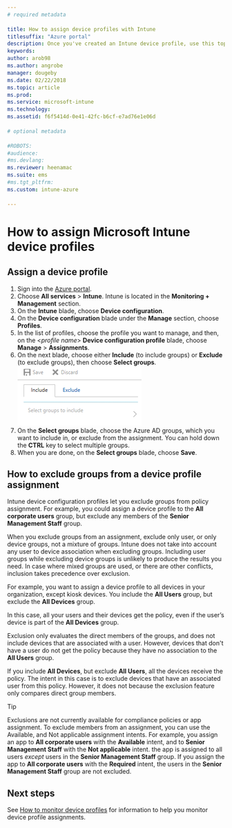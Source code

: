```yaml
---
# required metadata

title: How to assign device profiles with Intune
titlesuffix: "Azure portal"
description: Once you've created an Intune device profile, use this topic to learn how to assign it to devices."
keywords:
author: arob98
ms.author: angrobe
manager: dougeby
ms.date: 02/22/2018
ms.topic: article
ms.prod:
ms.service: microsoft-intune
ms.technology:
ms.assetid: f6f5414d-0e41-42fc-b6cf-e7ad76e1e06d

# optional metadata

#ROBOTS:
#audience:
#ms.devlang:
ms.reviewer: heenamac
ms.suite: ems
#ms.tgt_pltfrm:
ms.custom: intune-azure

---
```


# How to assign Microsoft Intune device profiles

## Assign a device profile

1. Sign into the [Azure portal](https://portal.azure.com).
2. Choose **All services** > **Intune**. Intune is located in the **Monitoring + Management** section.
3. On the **Intune** blade, choose **Device configuration**.
2. On the **Device configuration** blade under the **Manage** section, choose **Profiles**.
2. In the list of profiles, choose the profile you want to manage, and then, on the <*profile name*> **Device configuration profile** blade, choose **Manage** > **Assignments**.
3. On the next blade, choose either **Include** (to include groups) or **Exclude** (to exclude groups), then choose **Select groups**.
![Include and exclude groups from a profile assignment.](./media/group-include-exclude.png)
4. On the **Select groups** blade, choose the Azure AD groups, which you want to include in, or exclude from the assignment. You can hold down the **CTRL** key to select multiple groups.
4. When you are done, on the **Select groups** blade, choose **Save**.



## How to exclude groups from a device profile assignment

Intune device configuration profiles let you exclude groups from policy assignment. For example, you could assign a device profile to the **All corporate users** group, but exclude any members of the **Senior Management Staff** group.

When you exclude groups from an assignment, exclude only user, or only device groups, not a mixture of groups. Intune does not take into account any user to device association when excluding groups. Including user groups while excluding device groups is unlikely to produce the results you need. 
In case where mixed groups are used, or there are other conflicts, inclusion takes precedence over exclusion.

For example, you want to assign a device profile to all devices in your organization, except kiosk devices. You include the **All Users** group, but exclude the **All Devices** group.

In this case, all your users and their devices get the policy, even if the user’s device is part of the **All Devices** group. 

Exclusion only evaluates the direct members of the groups, and does not include devices that are associated with a user. However, devices that don't have a user do not get the policy because they have no association to the **All Users** group. 

If you include **All Devices**, but exclude **All Users**, all the devices receive the policy. The intent in this case is to exclude devices that have an associated user from this policy. However, it does not because the exclusion feature only compares direct group members. 

>[!Tip]
>Exclusions are not currently available for compliance policies or app assignment. 
>To exclude members from an assignment, you can use the Available, and Not applicable assignment intents. For example, you assign an app to **All corporate users** with the **Available** intent, and to **Senior Management Staff** with the **Not applicable** intent. the app is assigned to all users *except* users in the **Senior Management Staff** group. If you assign the app to **All corporate users** with the **Required** intent, the users in the **Senior Management Staff** group are not excluded.
 
 	
## Next steps
See [How to monitor device profiles](device-profile-monitor.md) for information to help you monitor device profile assignments.
